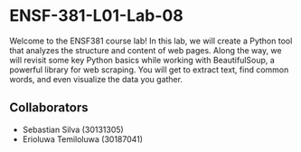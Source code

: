 # ENSF-381-L01-Lab-08
Welcome to the ENSF381 course lab! In this lab, we will create a Python tool that analyzes the
structure and content of web pages. Along the way, we will revisit some key Python basics while
working with BeautifulSoup, a powerful library for web scraping. You will get to extract text,
find common words, and even visualize the data you gather.

## Collaborators
- Sebastian Silva (30131305)
- Erioluwa Temiloluwa (30187041)
